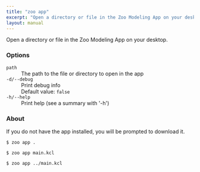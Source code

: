 ```yaml
---
title: "zoo app"
excerpt: "Open a directory or file in the Zoo Modeling App on your desktop."
layout: manual
---
```


Open a directory or file in the Zoo Modeling App on your desktop.

### Options

<dl class="flags">
   <dt><code>path</code></dt>
   <dd>The path to the file or directory to open in the app</dd>

   <dt><code>-d/--debug</code></dt>
   <dd>Print debug info<br/>Default value: <code>false</code></dd>

   <dt><code>-h/--help</code></dt>
   <dd>Print help (see a summary with '-h')</dd>
</dl>


### About

If you do not have the app installed, you will be prompted to download it.

```
$ zoo app .

$ zoo app main.kcl

$ zoo app ../main.kcl
```